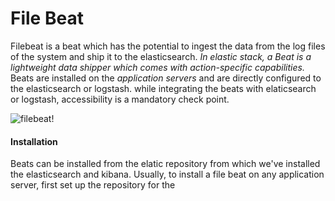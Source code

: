 #   File Beat

Filebeat is a beat which has the potential to ingest the data from the log files of the system and ship it to the elasticsearch. 
*In elastic stack, a Beat is a lightweight data shipper which comes with action-specific capabilities.*
Beats are installed on the *application servers* and are directly configured to the elasticsearch or logstash. while integrating the beats with elaticsearch or logstash, accessibility is a mandatory check point.



![filebeat!]("./filebeat.png")

#### Installation
Beats can be installed from the elatic repository from which we've installed the elasticsearch and kibana. Usually, to install a file beat on any application server, first set up the repository for the 